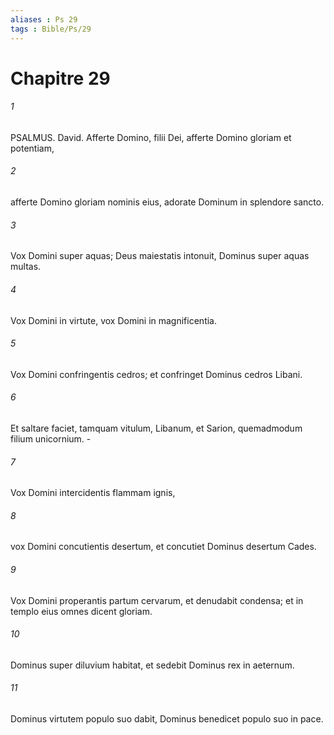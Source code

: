 ```yaml
---
aliases : Ps 29
tags : Bible/Ps/29
---
```


# Chapitre 29

###### 1
PSALMUS. David. Afferte Domino, filii Dei, afferte Domino gloriam et potentiam,
###### 2
afferte Domino gloriam nominis eius, adorate Dominum in splendore sancto.
###### 3
Vox Domini super aquas; Deus maiestatis intonuit, Dominus super aquas multas.
###### 4
Vox Domini in virtute, vox Domini in magnificentia.
###### 5
Vox Domini confringentis cedros; et confringet Dominus cedros Libani.
###### 6
Et saltare faciet, tamquam vitulum, Libanum, et Sarion, quemadmodum filium unicornium. -
###### 7
Vox Domini intercidentis flammam ignis,
###### 8
vox Domini concutientis desertum, et concutiet Dominus desertum Cades.
###### 9
Vox Domini properantis partum cervarum, et denudabit condensa; et in templo eius omnes dicent gloriam.
###### 10
Dominus super diluvium habitat, et sedebit Dominus rex in aeternum.
###### 11
Dominus virtutem populo suo dabit, Dominus benedicet populo suo in pace.
